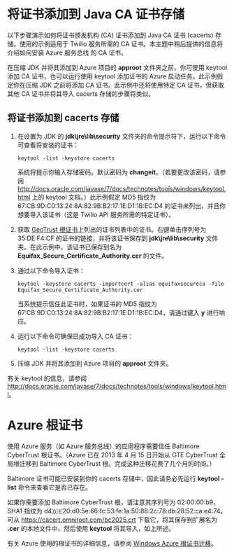 <properties linkid="develop-java-how-to-add-a-certificate" urlDisplayName="Add a Cert to the CA Store" pageTitle="Add a certificate to the Java CA store - Azure" metaKeywords="Azure Twilio Java, Twilio Java Certificate, Azure 服务总线 Certificate" description="Learn how to add a certificate authority (CA) certificate to the Java CA certificate (cacerts) store for Twilio service or Azure 服务总线." metaCanonical="" services="" documentationCenter="Java" title="Adding a Certificate to the Java CA Certificates Store" authors="robmcm" solutions="" manager="wpickett" editor="mollybos" scriptId="" videoId="" />
<tags ms.service=""
    ms.date="02/20/2015"
    wacn.date="04/11/2015"
    />

# 将证书添加到 Java CA 证书存储

以下步骤演示如何将证书颁发机构 (CA) 证书添加到 Java CA 证书 (cacerts) 存储。使用的示例适用于 Twilio 服务所需的 CA 证书。本主题中稍后提供的信息将介绍如何安装 Azure 服务总线 的 CA 证书。

在压缩 JDK 并将其添加到 Azure 项目的 **approot** 文件夹之前，你可使用 keytool 添加 CA 证书，也可以运行使用 keytool 添加证书的 Azure 启动任务。此示例假定你在压缩 JDK 之前将添加 CA 证书。此示例中还将使用特定 CA 证书，但获取其他 CA 证书并将其导入 cacerts 存储的步骤将类似。

## 将证书添加到 cacerts 存储

1.  在设置为 JDK 的 **jdk&#92;jre&#92;lib&#92;security** 文件夹的命令提示符下，运行以下命令可查看将安装的证书：

    `keytool -list -keystore cacerts`

    系统将提示你输入存储密码。默认密码为 **changeit**。（若要更改该密码，请参阅 <http://docs.oracle.com/javase/7/docs/technotes/tools/windows/keytool.html> 上的 keytool 文档。）此示例假定 MD5 指纹为 67:CB:9D:C0:13:24:8A:82:9B:B2:17:1E:D1:1B:EC:D4 的证书未列出，并且你想要导入该证书（这是 Twilio API 服务所需的特定证书）。

2.  获取 [GeoTrust 根证书][GeoTrust 根证书]上列出的证书列表中的证书。右键单击序列号为 35:DE:F4:CF 的证书的链接，并将该证书保存到 **jdk&#92;jre&#92;lib&#92;security** 文件夹。在此示例中，该证书已保存到名为 **Equifax\_Secure\_Certificate\_Authority.cer** 的文件。
3.  通过以下命令导入证书：

    `keytool -keystore cacerts -importcert -alias equifaxsecureca -file Equifax_Secure_Certificate_Authority.cer`

    当系统提示信任此证书时，如果证书的 MD5 指纹为 67:CB:9D:C0:13:24:8A:82:9B:B2:17:1E:D1:1B:EC:D4，请通过键入 **y** 进行响应。

4.  运行以下命令可确保已成功导入 CA 证书：

    `keytool -list -keystore cacerts`

5.  压缩 JDK 并将其添加到 Azure 项目的 **approot** 文件夹。

有关 keytool 的信息，请参阅 <http://docs.oracle.com/javase/7/docs/technotes/tools/windows/keytool.html>。

# Azure 根证书

使用 Azure 服务（如 Azure 服务总线）的应用程序需要信任 Baltimore CyberTrust 根证书。（Azure 已在 2013 年 4 月 15 日开始从 GTE CyberTrust 全局根迁移到 Baltimore CyberTrust 根。完成这种迁移花费了几个月的时间。）

Baltimore 证书可能已安装到你的 cacerts 存储中，因此请务必先运行 **keytool -list** 命令来查看它是否已存在。

如果你需要添加 Baltimore CyberTrust 根，请注意其序列号为 02:00:00:b9，SHA1 指纹为 d4:de:20:d0:5e:66:fc:53:fe:1a:50:88:2c:78:db:28:52:ca:e4:74。可从 <https://cacert.omniroot.com/bc2025.crt> 下载它，将其保存到扩展名为 **.cer** 的本地文件中，然后使用 **keytool** 将其导入，如上所述。

有关 Azure 使用的根证书的详细信息，请参阅 [Windows Azure 根证书迁移][Windows Azure 根证书迁移]。

  [GeoTrust 根证书]: http://www.geotrust.com/resources/root-certificates/
  [Windows Azure 根证书迁移]: http://blogs.msdn.com/b/windowsazure/archive/2013/03/15/windows-azure-root-certificate-migration.aspx
